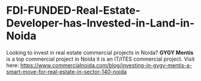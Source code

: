 # FDI-FUNDED-Real-Estate-Developer-has-Invested-in-Land-in-Noida
Looking to invest in real estate commercial projects in Noida? **GYGY Mentis** is a top commercial project in Noida it is an IT/ITES commercial project. Visit here: https://www.commercialnoida.com/blog/investing-in-gygy-mentis-a-smart-move-for-real-estate-in-sector-140-noida
